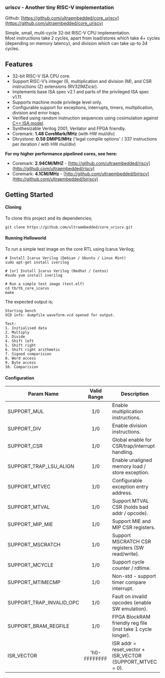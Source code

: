 ### uriscv - Another tiny RISC-V implementation

Github:   [https://github.com/ultraembedded/core_uriscv](https://github.com/ultraembedded/core_uriscv)

Simple, small, multi-cycle 32-bit RISC-V CPU implementation.  
Most instructions take 2 cycles, apart from load/stores which take 4+ cycles (depending on memory latency), and division which can take up-to 34 cycles.

## Features
* 32-bit RISC-V ISA CPU core.
* Support RISC-V’s integer (I), multiplication and division (M), and CSR instructions (Z) extensions (RV32IMZicsr).
* Implements base ISA spec v2.1 and parts of the privileged ISA spec v1.11.
* Supports machine mode privilege level only.
* Configurable support for exceptions, interrupts, timers, multiplication, division and error traps.
* Verified using random instruction sequences using cosimulation against [C++ ISA model](https://github.com/ultraembedded/exactstep).
* Synthesizable Verilog 2001, Verilator and FPGA friendly.
* Coremark:  **1.48 CoreMark/MHz** (with HW mul/div)
* Dhrystone: **0.58 DMIPS/MHz** ('legal compile options' / 337 instructions per iteration / with HW mul/div)

**For my higher performance pipelined cores, see here:**
* Coremark:  **2.94CM/MHZ** - [http://github.com/ultraembedded/riscv](http://github.com/ultraembedded/riscv)
* Coremark:  **4.1CM/MHz** - [http://github.com/ultraembedded/biriscv](http://github.com/ultraembedded/biriscv)

## Getting Started

#### Cloning

To clone this project and its dependencies;

```
git clone https://github.com/ultraembedded/core_uriscv.git

```

#### Running Helloworld

To run a simple test image on the core RTL using Icarus Verilog;

```
# Install Icarus Verilog (Debian / Ubuntu / Linux Mint)
sudo apt-get install iverilog

# [or] Install Icarus Verilog (Redhat / Centos)
#sudo yum install iverilog

# Run a simple test image (test.elf)
cd tb/tb_core_icarus
make
```

The expected output is;
```
Starting bench
VCD info: dumpfile waveform.vcd opened for output.

Test:
1. Initialised data
2. Multiply
3. Divide
4. Shift left
5. Shift right
6. Shift right arithmetic
7. Signed comparision
8. Word access
9. Byte access
10. Comparision
```
#### Configuration

| Param Name                | Valid Range  | Description                                                 |
| ------------------------- |:------------:| ------------------------------------------------------------|
| SUPPORT_MUL               | 1/0          | Enable multiplication instructions.                         |
| SUPPORT_DIV               | 1/0          | Enable division instructions.                               |
| SUPPORT_CSR               | 1/0          | Global enable for CSR/trap/interrupt handling.              |
| SUPPORT_TRAP_LSU_ALIGN    | 1/0          | Enable unaligned memory load / store exception.             |
| SUPPORT_MTVEC             | 1/0          | Configurable exception entry address.                       |
| SUPPORT_MTVAL             | 1/0          | Support MTVAL CSR (holds bad addr / opcode).                |
| SUPPORT_MIP_MIE           | 1/0          | Support MIE and MIP CSR registers.                          |
| SUPPORT_MSCRATCH          | 1/0          | Support MSCRATCH CSR registers (SW read/write).             |
| SUPPORT_MCYCLE            | 1/0          | Support cycle counter / rdtime.                             |
| SUPPORT_MTIMECMP          | 1/0          | Non-std - support timer compare interrupt.                  |
| SUPPORT_TRAP_INVALID_OPC  | 1/0          | Fault on invalid opcodes (enable SW emulation).             |
| SUPPORT_BRAM_REGFILE      | 1/0          | FPGA BlockRAM friendly reg file (inst take 1 cycle longer). |
| ISR_VECTOR                | 'h0-FFFFFFFF | ISR addr = reset_vector + ISR_VECTOR (SUPPORT_MTVEC = 0).   |

